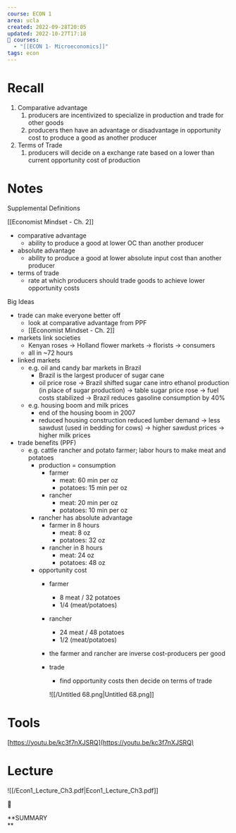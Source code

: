 ```yaml
---
course: ECON 1
area: ucla
created: 2022-09-28T20:05
updated: 2022-10-27T17:18
📕 courses:
  - "[[ECON 1- Microeconomics]]"
tags: econ
---
```

# Recall

1. Comparative advantage
    1. producers are incentivized to specialize in production and trade for other goods
    2. producers then have an advantage or disadvantage in opportunity cost to produce a good as another producer
2. Terms of Trade
    1. producers will decide on a exchange rate based on a lower than current opportunity cost of production

# Notes

Supplemental Definitions

[[Economist Mindset - Ch. 2]]

- comparative advantage
    - ability to produce a good at lower OC than another producer
- absolute advantage
    - ability to produce a good at lower absolute input cost than another producer
- terms of trade
    - rate at which producers should trade goods to achieve lower opportunity costs

Big Ideas

- trade can make everyone better off
    - look at comparative advantage from PPF
    - [[Economist Mindset - Ch. 2]]
- markets link societies
    - Kenyan roses → Holland flower markets → florists → consumers
    - all in ~72 hours
- linked markets
    - e.g. oil and candy bar markets in Brazil
        - Brazil is the largest producer of sugar cane
        - oil price rose → Brazil shifted sugar cane intro ethanol production (in place of sugar production) → table sugar price rose → fuel costs stabilized → Brazil reduces gasoline consumption by 40%
    - e.g. housing boom and milk prices
        - end of the housing boom in 2007
        - reduced housing construction reduced lumber demand → less sawdust (used in bedding for cows) → higher sawdust prices → higher milk prices
- trade benefits (PPF)
    - e.g. cattle rancher and potato farmer; labor hours to make meat and potatoes
        - production = consumption
            - farmer
                - meat: 60 min per oz
                - potatoes: 15 min per oz
            - rancher
                - meat: 20 min per oz
                - potatoes: 10 min per oz
        - rancher has absolute advantage
            - farmer in 8 hours
                - meat: 8 oz
                - potatoes: 32 oz
            - rancher in 8 hours
                - meat: 24 oz
                - potatoes: 48 oz
        - opportunity cost
            - farmer
                - 8 meat / 32 potatoes
                - 1/4 (meat/potatoes)
            - rancher
                - 24 meat / 48 potatoes
                - 1/2 (meat/potatoes)
            - the farmer and rancher are inverse cost-producers per good
            - trade
                
                - find opportunity costs then decide on terms of trade
                
                ![[/Untitled 68.png|Untitled 68.png]]
                

# Tools

[https://youtu.be/kc3f7nXJSRQ](https://youtu.be/kc3f7nXJSRQ)

# Lecture

![[/Econ1_Lecture_Ch3.pdf|Econ1_Lecture_Ch3.pdf]]

📌

**SUMMARY  
**